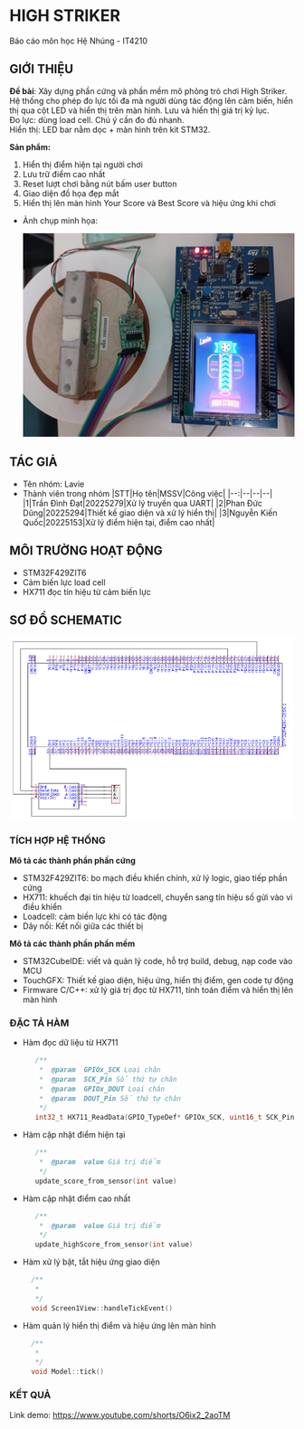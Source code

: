 # HIGH STRIKER

Báo cáo môn học Hệ Nhúng - IT4210

## GIỚI THIỆU

__Đề bài__: Xây dựng phần cứng và phần mềm mô phỏng trò chơi High Striker. Hệ thống cho phép đo lực tối đa mà người dùng tác động lên cảm biến, hiển thị qua cột LED và hiển thị trên màn hình. Lưu và hiển thị giá trị kỷ lục.\
Đo lực: dùng load cell. Chú ý cần đo đủ nhanh.\
Hiển thị: LED bar nằm dọc + màn hình trên kit STM32.

__Sản phẩm:__
1. Hiển thị điểm hiện tại người chơi
2. Lưu trữ điểm cao nhất
3. Reset lượt chơi bằng nút bấm user button
4. Giao diện đồ họa đẹp mắt
5. Hiển thị lên màn hình Your Score và Best Score và hiệu ứng khi chơi
- Ảnh chụp minh họa:

  ![Ảnh minh họa](https://github.com/phandungnc/High_Striker_Lavie/blob/main/anh%20minh%20hoa.jpg)

## TÁC GIẢ

- Tên nhóm: Lavie
- Thành viên trong nhóm
  |STT|Họ tên|MSSV|Công việc|
  |--:|--|--|--|
  |1|Trần Đình Đạt|20225279|Xử lý truyền qua UART|
  |2|Phan Đức Dũng|20225294|Thiết kế giao diện và xử lý hiển thị|
  |3|Nguyễn Kiến Quốc|20225153|Xử lý điểm hiện tại, điểm cao nhất|

## MÔI TRƯỜNG HOẠT ĐỘNG

- STM32F429ZIT6
- Cảm biến lực load cell
- HX711 đọc tín hiệu từ cảm biến lực

## SƠ ĐỒ SCHEMATIC

![image](https://github.com/phandungnc/High_Striker_Lavie/blob/main/schematic.png)

### TÍCH HỢP HỆ THỐNG

__Mô tả các thành phần phần cứng__

- STM32F429ZIT6: bo mạch điều khiển chính, xử lý logic, giao tiếp phần cứng
- HX711: khuếch đại tín hiệu từ loadcell, chuyển sang tín hiệu số gửi vào vi điều khiển
- Loadcell: cảm biến lực khi có tác động
- Dây nối: Kết nối giữa các thiết bị

__Mô tả các thành phần phần mềm__

- STM32CubeIDE: viết và quản lý code, hỗ trợ build, debug, nạp code vào MCU
- TouchGFX: Thiết kế giao diện, hiệu ứng, hiển thị điểm, gen code tự động
- Firmware C/C++: xử lý giá trị đọc từ HX711, tính toán điểm và hiển thị lên màn hình
### ĐẶC TẢ HÀM

- Hàm đọc dữ liệu từ HX711
  ```C
     /**
      *  @param  GPIOx_SCK Loại chân 
      *  @param  SCK_Pin Số thứ tự chân
      *  @param  GPIOx_DOUT Loại chân
      *  @param  DOUT_Pin Số thứ tự chân
      */
     int32_t HX711_ReadData(GPIO_TypeDef* GPIOx_SCK, uint16_t SCK_Pin, GPIO_TypeDef* GPIOx_DOUT, uint16_t DOUT_Pin)
  ```
- Hàm cập nhật điểm hiện tại
  ```C
     /**
      *  @param  value Giá trị điểm
      */
     update_score_from_sensor(int value)
  ```
- Hàm cập nhật điểm cao nhất
  ```C
     /**
      *  @param  value Giá trị điểm
      */
     update_highScore_from_sensor(int value)
  ```
- Hàm xử lý bật, tắt hiệu ứng giao diện
   ```C
     /**
      *  
      */
     void Screen1View::handleTickEvent()
  ```
-  Hàm quản lý hiển thị điểm và hiệu ứng lên màn hình
   ```C
     /**
      *  
      */
     void Model::tick()

### KẾT QUẢ
Link demo: https://www.youtube.com/shorts/O6ix2_2aoTM
